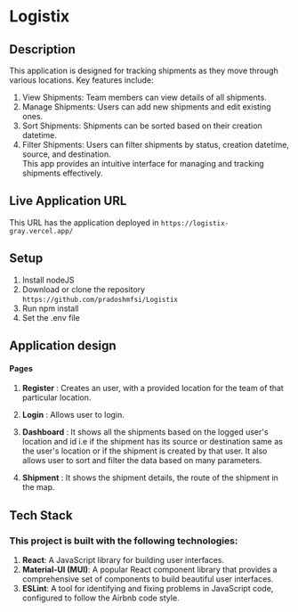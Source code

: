 # Logistix

## Description

This application is designed for tracking shipments as they move through various locations. Key features include:

1. View Shipments: Team members can view details of all shipments.
2. Manage Shipments: Users can add new shipments and edit existing ones.
3. Sort Shipments: Shipments can be sorted based on their creation datetime.
4. Filter Shipments: Users can filter shipments by status, creation datetime, source, and destination.  
   This app provides an intuitive interface for managing and tracking shipments effectively.

## Live Application URL

This URL has the application deployed in `https://logistix-gray.vercel.app/`

## Setup

1. Install nodeJS
2. Download or clone the repository `https://github.com/pradoshmfsi/Logistix`
3. Run npm install
4. Set the .env file

## Application design

#### Pages

1. **Register** : Creates an user, with a provided location for the team of that particular location.

2. **Login** : Allows user to login.

3. **Dashboard** : It shows all the shipments based on the logged user's location and id i.e if the shipment has its source or destination same as the user's location or if the shipment is created by that user. It also allows user to sort and filter the data based on many parameters.

4. **Shipment** : It shows the shipment details, the route of the shipment in the map.

## Tech Stack

### This project is built with the following technologies:

1. **React**: A JavaScript library for building user interfaces.
2. **Material-UI (MUI)**: A popular React component library that provides a comprehensive set of components to build beautiful user interfaces.
3. **ESLint**: A tool for identifying and fixing problems in JavaScript code, configured to follow the Airbnb code style.
